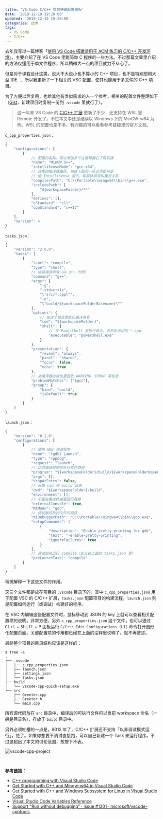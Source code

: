 ```yaml
---
title: 'VS Code C/C++ 项目快速配置模板'
date: '2019-12-19 19:20:00'
updated: '2019-12-19 19:20:00'
categories: 技术
tags:
  - VS Code
  - C/C++
---
```


去年我写过一篇博客「[使用 VS Code 搭建适用于 ACM 练习的 C/C++ 开发环境](https://printempw.github.io/vscode-c-cpp-configuration-for-acm-oj/)」，主要介绍了在 VS Code 里跑简单 C 程序的一些方法。不过那篇文章里介绍的方法仅适用于单文件程序，所以稍微大一点的项目就力不从心了。

但是对于课程设计这类，说大不大说小也不算小的 C++ 项目，也不是特别想用大型 IDE……所以我更新了一下相关的 VSC 配置，使其也能用于多文件的 C++ 项目。

为了方便以后复用，也给其他有类似需求的人一个参考，相关的配置文件整理如下（[Gist](https://gist.github.com/printempw/bcfa32a33cc268945200cb23172f262d)，新建项目时复制一份到 `.vscode` 里就行了）。

<!--more-->

> 这一年来 VS Code 的 [C/C++  扩展](https://marketplace.visualstudio.com/items?itemName=ms-vscode.cpptools) 更新了不少，还支持在 WSL 里 Remote 开发了。不过本文中还是继续以 Windows 下的 MinGW-w64 为例。WSL 的配置也差不多，有兴趣的可以看看参考链接里的官方文档。

`c_cpp_properties.json`：

```javascript
{
    "configurations": [
        {
            // 配置的名称，可以添加多个在编辑器右下角切换
            "name": "MinGW G++",
            "intelliSenseMode": "gcc-x64",
            // 这里的编译器路径，包括下面的一些选项都只是
            // 给 IntelliSense 用的，和具体项目构建没关系
            "compilerPath": "C:\\Portable\\mingw64\\bin\\g++.exe",
            "includePath": [
                "${workspaceFolder}/**"
            ],
            "defines": [],
            "cStandard": "c11",
            "cppStandard": "c++17"
        }
    ],
    "version": 4
}
```

`tasks.json`：

```javascript
{
    "version": "2.0.0",
    "tasks": [
        {
            "label": "compile",
            "type": "shell",
            // 拼装编译命令（以 g++ 为例）
            "command": "g++",
            "args": [
                "-g",
                "-std=c++1z",
                "\"src/*.cpp\"",
                "-o",
                "\"build/${workspaceFolderBasename}\""
            ],
            "options": {
                // 在这个目录里执行编译命令
                "cwd": "${workspaceFolder}",
                "shell": {
                    // 在 PowerShell 里执行命令，否则无法识别 *.cpp
                    "executable": "powershell.exe"
                }
            },
            "presentation": {
                "reveal": "always",
                "panel": "shared",
                "focus": false,
                "echo": true
            },
            // 从编译器的输出里提取 WARNING、ERROR 等信息
            "problemMatcher": ["$gcc"],
            "group": {
                "kind": "build",
                "isDefault": true
            }
        }
    ]
}
```

`launch.json`：

```javascript
{
    "version": "0.2.0",
    "configurations": [
        {
            // 使用 GDB 调试程序
            "name": "(gdb) Launch",
            "type": "cppdbg",
            "request": "launch",
            // 之前编译好的可执行文件路径
            "program": "${workspaceFolder}/build/${workspaceFolderBasename}.exe",
            "args": [],
            "stopAtEntry": false,
            // 设置 cwd 到 build 目录
            "cwd": "${workspaceFolder}/build",
            "environment": [],
            // 不要在集成终端里运行程序
            "externalConsole": true,
            "MIMode": "gdb",
            // 调试器可执行文件的路径
            "miDebuggerPath": "C:\\Portable\\mingw64\\bin\\gdb.exe",
            "setupCommands": [
                {
                    "description": "Enable pretty-printing for gdb",
                    "text": "-enable-pretty-printing",
                    "ignoreFailures": true
                }
            ],
            // 调试前先运行 compile（定义在上面的 tasks.json 里）
            "preLaunchTask": "compile"
        }
    ]
}
```

稍微解释一下这些文件的作用。

这三个文件都是放在项目的 `.vscode` 目录下的，其中 `c_cpp_properties.json` 用于配置 VSC 的 C/C++ 扩展，`tasks.json` 配置项目的构建流程，`launch.json` 则是配置如何运行（或调试）构建好的程序。

在 VSC 内编辑这些配置文件时，鼠标移动到 JSON 的 key 上就可以查看相关配置项的说明，非常方便。另外 `c_cpp_properties.json` 这个文件，也可以通过 <kbd>Ctrl</kbd> + <kbd>Shift</kbd> + <kbd>P</kbd> 面板运行 `C/C++: Edit Configurations (UI)` 命令打开图形化配置页面。关键配置项的作用都已经在上面的注释里说明了，就不再赘述。

最终整个项目的目录结构应该是这样的：

```text
$ tree -a
.
├── .vscode
│   ├── c_cpp_properties.json
│   ├── launch.json
│   ├── settings.json
│   └── tasks.json
├── build
│   └── vscode-cpp-quick-setup.exe
└── src
    ├── Greeter.cpp
    ├── Greeter.h
    └── main.cpp
```

所有源代码放在 `src` 目录中，编译后的可执行文件将以当前 workspace 命名（一般是目录名），存放于 `build` 目录中。

另外必须吐槽的一点是，9012 年了，C/C++ 扩展还不支持「以非调试模式运行」，绝了。如果你想要不调试直接跑，可以自己新建一个 Task 来运行程序。不过这超出了本文的讨论范围，故按下不表。

![vscode-cpp-project](https://img.prin.studio/images/2019/12/19/vscode-cpp-project.png)

<br>

**参考链接：**

- [C++ programming with Visual Studio Code](https://code.visualstudio.com/docs/languages/cpp)
- [Get Started with C++ and Mingw-w64 in Visual Studio Code](https://code.visualstudio.com/docs/cpp/config-mingw)
- [Get Started with C++ and Windows Subsystem for Linux in Visual Studio Code](https://code.visualstudio.com/docs/cpp/config-wsl)
- [Visual Studio Code Variables Reference](https://code.visualstudio.com/docs/editor/variables-reference)
- [Support "Run without debugging" · Issue #1201 · microsoft/vscode-cpptools](https://github.com/Microsoft/vscode-cpptools/issues/1201)
